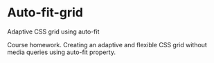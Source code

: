 # Auto-fit-grid
Adaptive CSS grid using auto-fit

Course homework. Creating an adaptive and flexible CSS grid without media queries using auto-fit property.
